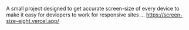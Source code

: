A small project designed to get accurate screen-size of every device to make it easy for devlopers to work for responsive sites ...
https://screen-size-eight.vercel.app/
